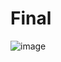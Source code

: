 # Final
![image](https://github.com/balon14/test/assets/117996775/ca412968-dcb3-45cb-946d-fda07e9c8665)
